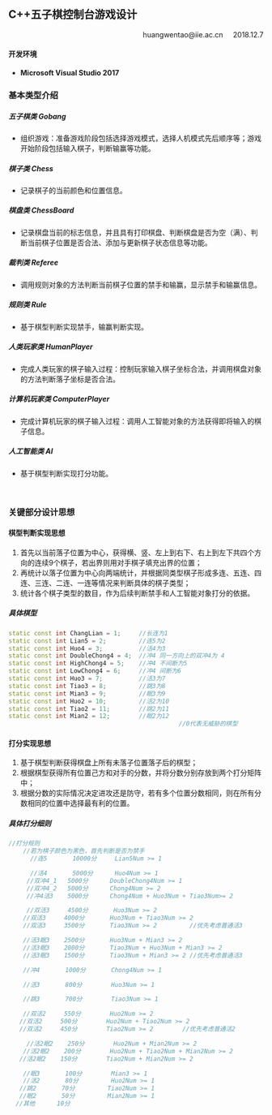 ## C++五子棋控制台游戏设计
<p align="right">huangwentao@iie.ac.cn &nbsp &nbsp 2018.12.7</p>

#### 开发环境
* **Microsoft Visual Studio 2017**

### 基本类型介绍
##### 五子棋类 $Gobang$
* 组织游戏：准备游戏阶段包括选择游戏模式，选择人机模式先后顺序等；游戏开始阶段包括输入棋子，判断输赢等功能。
##### 棋子类 $Chess$
* 记录棋子的当前颜色和位置信息。
##### 棋盘类 $ChessBoard$
* 记录棋盘当前的标志信息，并且具有打印棋盘、判断棋盘是否为空（满）、判断当前棋子位置是否合法、添加与更新棋子状态信息等功能。
##### 裁判类 $Referee$
* 调用规则对象的方法判断当前棋子位置的禁手和输赢，显示禁手和输赢信息。
##### 规则类 $Rule$
* 基于棋型判断实现禁手，输赢判断实现。
##### 人类玩家类 $HumanPlayer$
* 完成人类玩家的棋子输入过程：控制玩家输入棋子坐标合法，并调用棋盘对象的方法判断落子坐标是否合法。
##### 计算机玩家类 $ComputerPlayer$
* 完成计算机玩家的棋子输入过程：调用人工智能对象的方法获得即将输入的棋子信息。
##### 人工智能类 $AI$
* 基于棋型判断实现打分功能。

<br/>

### 关键部分设计思想
#### 棋型判断实现思想
1. 首先以当前落子位置为中心，获得横、竖、左上到右下、右上到左下共四个方向的连续9个棋子，若出界则用对手棋子填充出界的位置；  
2. 再统计以落子位置为中心向两端统计，并根据同类型棋子形成多连、五连、四连、三连、二连、一连等情况来判断具体的棋子类型；
3. 统计各个棋子类型的数目，作为后续判断禁手和人工智能对象打分的依据。
##### 具体棋型
```c++
static const int ChangLian = 1;		//长连为1
static const int Lian5 = 2;			//连5为2
static const int Huo4 = 3;			//活4为3
static const int DoubleChong4 = 4;  //冲4 同一方向上的双冲4为 4
static const int HighChong4 = 5;	//冲4 不间断为5
static const int LowChong4 = 6;		//冲4 间断为6
static const int Huo3 = 7;			//活3为7
static const int Tiao3 = 8;			//跳3为8
static const int Mian3 = 9;			//眠3为9
static const int Huo2 = 10;			//活2为10
static const int Tiao2 = 11;		//跳2为11
static const int Mian2 = 12;		//眠2为12
                                               //0代表无威胁的棋型
```
#### 打分实现思想
1. 基于棋型判断获得棋盘上所有未落子位置落子后的棋型；
2. 根据棋型获得所有位置己方和对手的分数，并将分数分别存放到两个打分矩阵中；
3. 根据分数的实际情况决定进攻还是防守，若有多个位置分数相同，则在所有分数相同的位置中选择最有利的位置。
##### 具体打分细则
```c++
//打分规则
    //若为棋子颜色为黑色，首先判断是否为禁手
      //连5       10000分     Lian5Num >= 1

      //活4       5000分      Huo4Num >= 1
     //双冲4_1   5000分      DoubleChong4Num >= 1
     //双冲4_2   5000分      Chong4Num >= 2
     //冲4活3    5000分      Chong4Num + Huo3Num + Tiao3Num>= 2

     //双活3     4500分       Huo3Num >= 2
    //双活3     4000分       Huo3Num + Tiao3Num >= 2
    //双活3     3500分       Tiao3Num >= 2         //优先考虑普通活3

    //活3眠3    2500分       Huo3Num + Mian3 >= 2
    //活3眠3    2000分       Tiao3Num + Huo3Num + Mian3 >= 2
    //活3眠3    1500分       Tiao3Num + Mian3 >= 2 //优先考虑普通活3

    //冲4       1000分       Chong4Num >= 1

    //活3       800分        Huo3Num >= 1

    //跳3       700分        Tiao3Num >= 1

    //双活2     550分        Huo2Num >= 2
   //双活2     500分        Huo2Num + Tiao2Num >= 2
   //双活2     450分        Tiao2Num >= 2        //优先考虑普通活2

     //活2眠2    250分        Huo2Num + Mian2Num >= 2
    //活2眠2    200分        Huo2Num + Tiao2Num + Mian2Num >= 2
   //活2眠2    150分        Tiao2Num + Mian2Num >= 2

    //眠3       100分        Mian3 >= 1
    //活2       80分         Huo2Num >= 1
   //跳2       70分         Tiao2Num >= 1
   //眠2       50分         Mian2Num >= 1
  //其他      10分
```
